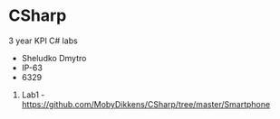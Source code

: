 # CSharp
3 year KPI C# labs

- Sheludko Dmytro
- IP-63
- 6329

1. Lab1 - https://github.com/MobyDikkens/CSharp/tree/master/Smartphone
